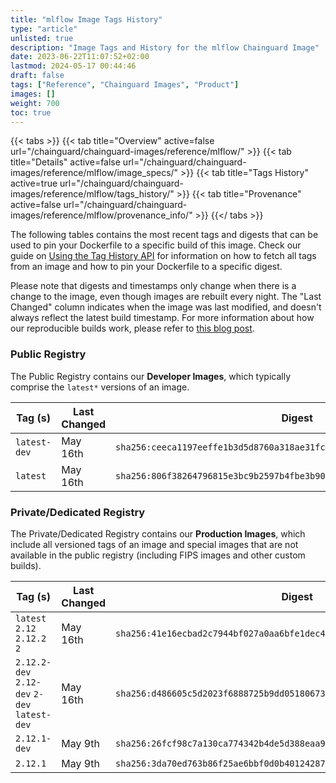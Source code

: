 ```yaml
---
title: "mlflow Image Tags History"
type: "article"
unlisted: true
description: "Image Tags and History for the mlflow Chainguard Image"
date: 2023-06-22T11:07:52+02:00
lastmod: 2024-05-17 00:44:46
draft: false
tags: ["Reference", "Chainguard Images", "Product"]
images: []
weight: 700
toc: true
---
```


{{< tabs >}}
{{< tab title="Overview" active=false url="/chainguard/chainguard-images/reference/mlflow/" >}}
{{< tab title="Details" active=false url="/chainguard/chainguard-images/reference/mlflow/image_specs/" >}}
{{< tab title="Tags History" active=true url="/chainguard/chainguard-images/reference/mlflow/tags_history/" >}}
{{< tab title="Provenance" active=false url="/chainguard/chainguard-images/reference/mlflow/provenance_info/" >}}
{{</ tabs >}}

The following tables contains the most recent tags and digests that can be used to pin your Dockerfile to a specific build of this image. Check our guide on [Using the Tag History API](/chainguard/chainguard-images/using-the-tag-history-api/) for information on how to fetch all tags from an image and how to pin your Dockerfile to a specific digest.

Please note that digests and timestamps only change when there is a change to the image, even though images are rebuilt every night. The "Last Changed" column indicates when the image was last modified, and doesn't always reflect the latest build timestamp. For more information about how our reproducible builds work, please refer to [this blog post](https://www.chainguard.dev/unchained/reproducing-chainguards-reproducible-image-builds).

### Public Registry
The Public Registry contains our **Developer Images**, which typically comprise the `latest*` versions of an image.

| Tag (s)       | Last Changed | Digest                                                                    |
|---------------|--------------|---------------------------------------------------------------------------|
|  `latest-dev` | May 16th     | `sha256:ceeca1197eeffe1b3d5d8760a318ae31fcbe4f3a43d697bfd65401bd2f8d8a5e` |
|  `latest`     | May 16th     | `sha256:806f38264796815e3bc9b2597b4fbe3b9020fd5d840f021dbd19177da57b1e87` |


### Private/Dedicated Registry
The Private/Dedicated Registry contains our **Production Images**, which include all versioned tags of an image and special images that are not available in the public registry (including FIPS images and other custom builds).

| Tag (s)                                       | Last Changed | Digest                                                                    |
|-----------------------------------------------|--------------|---------------------------------------------------------------------------|
|  `latest` `2.12` `2.12.2` `2`                 | May 16th     | `sha256:41e16ecbad2c7944bf027a0aa6bfe1dec46dc78159d34f45a36aeb45e0629452` |
|  `2.12.2-dev` `2.12-dev` `2-dev` `latest-dev` | May 16th     | `sha256:d486605c5d2023f6888725b9dd051806732cb385c794df65e7406bb251c44968` |
|  `2.12.1-dev`                                 | May 9th      | `sha256:26fcf98c7a130ca774342b4de5d388eaa95be0c1ab199c49036eb8cadbf632d6` |
|  `2.12.1`                                     | May 9th      | `sha256:3da70ed763b86f25ae6bbf0d0b40124287a2e29e959b8a435dc0dcd528f503ae` |

